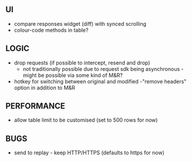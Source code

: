 ## UI
- compare responses widget (diff) with synced scrolling
- colour-code methods in table?

## LOGIC
- drop requests (if possible to intercept, resend and drop)
    - not traditionally possible due to request sdk being asynchronous - might be possible via some kind of M&R?
- hotkey for switching between original and modified
-"remove headers" option in addition to M&R

## PERFORMANCE
- allow table limit to be customised (set to 500 rows for now)

## BUGS
- send to replay - keep HTTP/HTTPS (defaults to https for now)